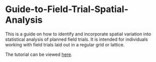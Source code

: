 
# Guide-to-Field-Trial-Spatial-Analysis

This is a guide on how to identify and incorporate spatial variation into statistical analysis of planned field trials. It is intended for individuals working with field trials laid out in a regular grid or lattice. 

The tutorial can be viewed [here](https://idahoagstats.github.io/guide-to-field-trial-spatial-analysis/). 


